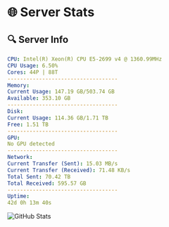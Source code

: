 # 🌐 Server Stats
## 🔍 Server Info
```yaml
CPU: Intel(R) Xeon(R) CPU E5-2699 v4 @ 1360.99MHz
CPU Usage: 6.50%
Cores: 44P | 88T
-----------------------------------
Memory:
Current Usage: 147.19 GB/503.74 GB
Available: 353.10 GB
-----------------------------------
Disk:
Current Usage: 114.36 GB/1.71 TB
Free: 1.51 TB
-----------------------------------
GPU:
No GPU detected
-----------------------------------
Network:
Current Transfer (Sent): 15.03 MB/s
Current Transfer (Received): 71.48 KB/s
Total Sent: 70.42 TB
Total Received: 595.57 GB
-----------------------------------
Uptime:
42d 0h 13m 40s
```
![GitHub Stats](https://img.shields.io/badge/Updated-2025-04-18_21:36:29-blue)